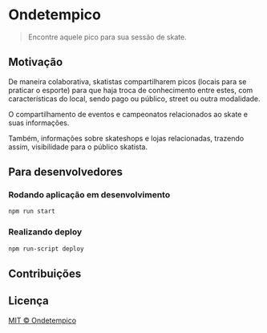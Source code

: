 # Ondetempico
> Encontre aquele pico para sua sessão de skate.

## Motivação
De maneira colaborativa, skatistas compartilharem picos (locais para se praticar o esporte) para que haja troca de conhecimento entre estes, com características do local, sendo pago ou público, street ou outra modalidade.

O compartilhamento de eventos e campeonatos relacionados ao skate e suas informações.

Também, informações sobre skateshops e lojas relacionadas, trazendo assim, visibilidade para o público skatista.

## Para desenvolvedores

### Rodando aplicação em desenvolvimento
```sh
npm run start
```

### Realizando deploy
```sh
npm run-script deploy 
```

## Contribuições

## Licença

[MIT © Ondetempico](https://github.com/ondetempico/pwa/blob/master/LICENSE.md)
